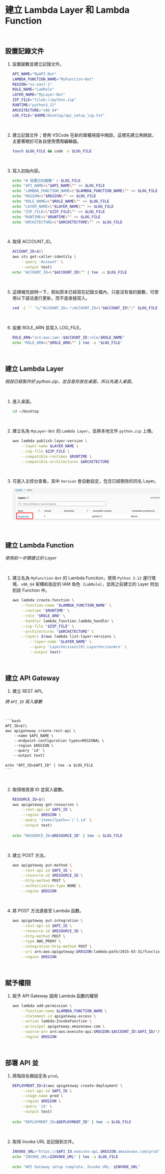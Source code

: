 # 建立 Lambda Layer 和 Lambda Function

<br>

## 設置記錄文件

1. 設置變數並建立記錄文件。

    ```bash
    API_NAME="MyAPI-Bot"
    LAMBDA_FUNCTION_NAME="MyFunction-Bot"
    REGION="us-east-1"
    ROLE_NAME="LabRole"
    LAYER_NAME="MyLayer-Bot"
    ZIP_FILE="fileb://python.zip"
    RUNTIME="python3.12"
    ARCHITECTURE="x86_64"
    LOG_FILE="$HOME/Desktop/api_setup_log.txt"
    ```

<br>

2. 建立記錄文件；使用 VSCode 在新的單獨視窗中開啟，這裡先建立再開啟，主要著眼於可各自使用慣用編輯器。

    ```bash
    touch $LOG_FILE && code -n $LOG_FILE
    ```

<br>

3. 寫入初始內容。

    ```bash
    echo "# 設置已知變數" > $LOG_FILE
    echo "API_NAME=\"$API_NAME\"" >> $LOG_FILE
    echo "LAMBDA_FUNCTION_NAME=\"$LAMBDA_FUNCTION_NAME\"" >> $LOG_FILE
    echo "REGION=\"$REGION\"" >> $LOG_FILE
    echo "ROLE_NAME=\"$ROLE_NAME\"" >> $LOG_FILE
    echo "LAYER_NAME=\"$LAYER_NAME\"" >> $LOG_FILE
    echo "ZIP_FILE=\"$ZIP_FILE\"" >> $LOG_FILE
    echo "RUNTIME=\"$RUNTIME\"" >> $LOG_FILE
    echo "ARCHITECTURE=\"$ARCHITECTURE\"" >> $LOG_FILE
    ```

<br>

4. 取得 ACCOUNT_ID。

    ```bash
    ACCOUNT_ID=$(\
    aws sts get-caller-identity \
        --query 'Account' \
        --output text)
    echo "ACCOUNT_ID=\"$ACCOUNT_ID\"" | tee -a $LOG_FILE
    ```

<br>

5. 這裡補充說明一下，假如原本已經寫在記錄文檔內，只是沒有值的變數，可使用以下語法進行更新，而不是直接寫入。

    ```bash
    sed -i '' "s/^ACCOUNT_ID=.*/ACCOUNT_ID=\"$ACCOUNT_ID\"/" $LOG_FILE
    ```

<br>

6. 設置 ROLE_ARN 並寫入 LOG_FILE。

    ```bash
    ROLE_ARN="arn:aws:iam::$ACCOUNT_ID:role/$ROLE_NAME"
    echo "ROLE_ARN=\"$ROLE_ARN\"" | tee -a "$LOG_FILE"
    ```

<br>

## 建立 Lambda Layer

_假設已經製作好 python.zip，並且是存放在桌面，所以先進入桌面。_

<br>

1. 進入桌面。

    ```bash
    cd ~/Desktop
    ```

<br>

2. 建立名為 `MyLayer-Bot` 的 `Lambda Layer`，並將本地文件 `python.zip` 上傳。

    ```bash
    aws lambda publish-layer-version \
        --layer-name $LAYER_NAME \
        --zip-file $ZIP_FILE \
        --compatible-runtimes $RUNTIME \
        --compatible-architectures $ARCHITECTURE
    ```

<br>

3. 可進入主控台查看，其中 `Version` 會自動設定，包含已經刪除的同名 Layer。

    ![](images/img_54.png)

<br>

## 建立 Lambda Function

_使用前一步驟建立的 Layer_

<br>

1. 建立名為 `MyFunction-Bot` 的 Lambda Function，使用 `Python 3.12` 運行環境、`x86_64` 架構和指定的 IAM 角色（`LabRole`），並將之前建立的 Layer 附加到該 Function 中。

    ```bash
    aws lambda create-function \
        --function-name "$LAMBDA_FUNCTION_NAME" \
        --runtime "$RUNTIME" \
        --role "$ROLE_ARN" \
        --handler lambda_function.lambda_handler \
        --zip-file "$ZIP_FILE" \
        --architectures "$ARCHITECTURE" \
        --layers $(aws lambda list-layer-versions \
            --layer-name "$LAYER_NAME" \
            --query 'LayerVersions[0].LayerVersionArn' \
            --output text)
    ```

<br>

## 建立 API Gateway

1. 建立 REST API。

_將 `API_ID` 寫入變數_

<br>

    ```bash
    API_ID=$(\
    aws apigateway create-rest-api \
        --name $API_NAME \
        --endpoint-configuration types=REGIONAL \
        --region $REGION \
        --query 'id' \
        --output text)

    echo "API_ID=$API_ID" | tee -a $LOG_FILE
    ```

<br>

2. 取得根資源 ID 並寫入變數。

    ```bash
    RESOURCE_ID=$(\
    aws apigateway get-resources \
        --rest-api-id $API_ID \
        --region $REGION \
        --query 'items[?path==`/`].id' \
        --output text)

    echo "RESOURCE_ID=$RESOURCE_ID" | tee -a $LOG_FILE
    ```

<br>

3. 建立 POST 方法。

    ```bash
    aws apigateway put-method \
        --rest-api-id $API_ID \
        --resource-id $RESOURCE_ID \
        --http-method POST \
        --authorization-type NONE \
        --region $REGION
    ```

<br>

4. 將 POST 方法連接至 Lambda 函數。

    ```bash
    aws apigateway put-integration \
        --rest-api-id $API_ID \
        --resource-id $RESOURCE_ID \
        --http-method POST \
        --type AWS_PROXY \
        --integration-http-method POST \
        --uri arn:aws:apigateway:$REGION:lambda:path/2015-03-31/functions/arn:aws:lambda:$REGION:$ACCOUNT_ID:function:$LAMBDA_FUNCTION_NAME/invocations \
        --region $REGION
    ```

<br>

## 賦予權限

1. 賦予 API Gateway 調用 Lambda 函數的權限

    ```bash
    aws lambda add-permission \
        --function-name $LAMBDA_FUNCTION_NAME \
        --statement-id apigateway-access \
        --action lambda:InvokeFunction \
        --principal apigateway.amazonaws.com \
        --source-arn arn:aws:execute-api:$REGION:$ACCOUNT_ID:$API_ID/*/POST/ \
        --region $REGION
    ```

<br>

## 部署 API 並

1. 將階段名稱設定為 `prod`。

    ```bash
    DEPLOYMENT_ID=$(aws apigateway create-deployment \
        --rest-api-id $API_ID \
        --stage-name prod \
        --region $REGION \
        --query 'id' \
        --output text)

    echo "DEPLOYMENT_ID=$DEPLOYMENT_ID" | tee -a $LOG_FILE
    ```

<br>

2. 取得 Invoke URL 並記錄到文件。

    ```bash
    INVOKE_URL="https://$API_ID.execute-api.$REGION.amazonaws.com/prod"
    echo "INVOKE_URL=$INVOKE_URL" | tee -a $LOG_FILE

    echo "API Gateway setup complete. Invoke URL: $INVOKE_URL"
    ```

<br>

